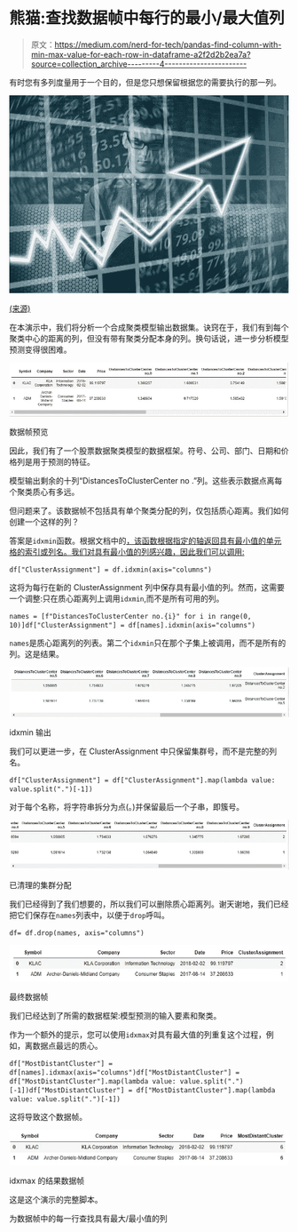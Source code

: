 # 熊猫:查找数据帧中每行的最小/最大值列

> 原文：<https://medium.com/nerd-for-tech/pandas-find-column-with-min-max-value-for-each-row-in-dataframe-a2f2d2b2ea7a?source=collection_archive---------4----------------------->

有时您有多列度量用于一个目的，但是您只想保留根据您的需要执行的那一列。

![](img/febbe5e64e5f475b529c1a44919ae9ef.png)

[(来源)](https://pixabay.com/photos/entrepreneur-idea-competence-vision-1340649/)

在本演示中，我们将分析一个合成聚类模型输出数据集。诀窍在于，我们有到每个聚类中心的距离的列，但没有带有聚类分配本身的列。换句话说，进一步分析模型预测变得很困难。

![](img/26f57c42af8c5421b8b3c8b4d76e9179.png)

数据帧预览

因此，我们有了一个股票数据聚类模型的数据框架。符号、公司、部门、日期和价格列是用于预测的特征。

模型输出剩余的十列“DistancesToClusterCenter no .”列。这些表示数据点离每个聚类质心有多远。

但问题来了。该数据帧不包括具有单个聚类分配的列，仅包括质心距离。我们如何创建一个这样的列？

答案是`idxmin`函数。根据文档中的[，该函数根据指定的轴返回具有最小值的单元格的索引或列名。我们对具有最小值的列感兴趣，因此我们可以调用:](https://pandas.pydata.org/docs/reference/api/pandas.DataFrame.idxmin.html?highlight=idxmin#pandas.DataFrame.idxmin)

```
df["ClusterAssignment"] = df.idxmin(axis="columns")
```

这将为每行在新的 ClusterAssignment 列中保存具有最小值的列。然而，这需要一个调整:只在质心距离列上调用`idxmin`,而不是所有可用的列。

```
names = [f"DistancesToClusterCenter no.{i}" for i in range(0, 10)]df["ClusterAssignment"] = df[names].idxmin(axis="columns")
```

`names`是质心距离列的列表。第二个`idxmin`只在那个子集上被调用，而不是所有的列。这是结果。

![](img/cf78823d045a4dba852d6c593a49d77b.png)

idxmin 输出

我们可以更进一步，在 ClusterAssignment 中只保留集群号，而不是完整的列名。

```
df["ClusterAssignment"] = df["ClusterAssignment"].map(lambda value: value.split(".")[-1])
```

对于每个名称，将字符串拆分为点(。)并保留最后一个子串，即簇号。

![](img/d25f68db9b580a2cb08329cccc8a15c9.png)

已清理的集群分配

我们已经得到了我们想要的，所以我们可以删除质心距离列。谢天谢地，我们已经把它们保存在`names`列表中，以便于`drop`呼叫。

```
df= df.drop(names, axis="columns")
```

![](img/1135f85cbc3c684ac053c9f758ac7316.png)

最终数据帧

我们已经达到了所需的数据框架:模型预测的输入要素和聚类。

作为一个额外的提示，您可以使用`idxmax`对具有最大值的列重复这个过程，例如，离数据点最远的质心。

```
df["MostDistantCluster"] = df[names].idxmax(axis="columns")df["MostDistantCluster"] = df["MostDistantCluster"].map(lambda value: value.split(".")[-1])df["MostDistantCluster"] = df["MostDistantCluster"].map(lambda value: value.split(".")[-1])
```

这将导致这个数据帧。

![](img/3481d0178140d937964f5a1ccd91637f.png)

idxmax 的结果数据帧

这是这个演示的完整脚本。

为数据帧中的每一行查找具有最大/最小值的列